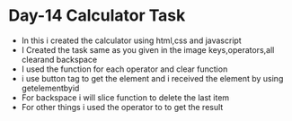 <h1>Day-14 Calculator Task</h1>
<ul>
  <li>In this i created the calculator using html,css and javascript</li>
  <li>I Created the task same as you given in the image keys,operators,all clearand backspace</li>
  <li>I used the function for each operator and clear function</li>
  <li>i use button tag to get the element and i received the element by using getelementbyid</li>
  <li>For backspace i will slice function to delete the last item</li>
  <li>For other things i used the operator to to get the result</li>
</ul>
